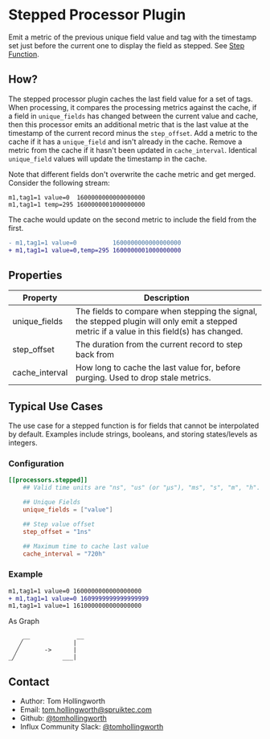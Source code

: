 # Stepped Processor Plugin

Emit a metric of the previous unique field value and tag with the timestamp set just before the current one to display the field as stepped. See [Step Function](https://en.wikipedia.org/wiki/Step_function). 

## How?

The stepped processor plugin caches the last field value for a set of tags. When processing, it compares the processing metrics against the cache, if a field in `unique_fields` has changed between the current value and cache, then this processor emits an additional metric that is the last value at the timestamp of the current record minus the `step_offset`. Add a metric to the cache if it has a `unique_field` and isn't already in the cache. Remove a metric from the cache if it hasn't been updated in `cache_interval`. Identical `unique_field` values will update the timestamp in the cache.

Note that different fields don't overwrite the cache metric and get merged. Consider the following stream:

```
m1,tag1=1 value=0  1600000000000000000
m1,tag1=1 temp=295 1600000001000000000
```

The cache would update on the second metric to include the field from the first.

```diff
- m1,tag1=1 value=0          1600000000000000000
+ m1,tag1=1 value=0,temp=295 1600000001000000000
```

## Properties

| Property       | Description                                                                                                                                 |
|----------------|---------------------------------------------------------------------------------------------------------------------------------------------|
| unique_fields  | The fields to compare when stepping the signal, the stepped plugin will only emit a stepped metric if a value in this field(s) has changed. |
| step_offset    | The duration from the current record to step back from                                                                                      |
| cache_interval | How long to cache the last value for, before purging. Used to drop stale metrics.                                                           |


## Typical Use Cases

The use case for a stepped function is for fields that cannot be interpolated by default. Examples include strings, booleans, and storing states/levels as integers.

### Configuration

```toml
[[processors.stepped]]
	## Valid time units are "ns", "us" (or "µs"), "ms", "s", "m", "h".

	## Unique Fields
	unique_fields = ["value"]

	## Step value offset
	step_offset = "1ns"

	## Maximum time to cache last value
	cache_interval = "720h"
```


### Example

```diff
m1,tag1=1 value=0 1600000000000000000
+ m1,tag1=1 value=0 1609999999999999999
m1,tag1=1 value=1 1610000000000000000
```

As Graph

```
    __             __
   ╱              |
  ╱       ->      |
_╱             ___|
```

## Contact

- Author: Tom Hollingworth
- Email: tom.hollingworth@spruiktec.com
- Github: [@tomhollingworth](https://github.com/tomhollingworth)
- Influx Community Slack: [@tomhollingworth](https://influxcommunity.slack.com)
